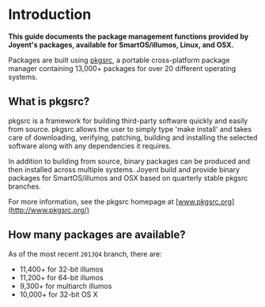 # Introduction

__This guide documents the package management functions provided by Joyent's
packages, available for SmartOS/illumos, Linux, and OSX.__

Packages are built using [pkgsrc](http://www.pkgsrc.org/), a portable
cross-platform package manager containing 13,000+ packages for over 20
different operating systems.

## What is pkgsrc?

pkgsrc is a framework for building third-party software quickly and easily from
source.  pkgsrc allows the user to simply type 'make install' and takes care of
downloading, verifying, patching, building and installing the selected software
along with any dependencies it requires.

In addition to building from source, binary packages can be produced and then
installed across multiple systems.  Joyent build and provide binary packages
for SmartOS/illumos and OSX based on quarterly stable pkgsrc branches.

For more information, see the pkgsrc homepage at
[www.pkgsrc.org](http://www.pkgsrc.org/)

## How many packages are available?

As of the most recent `2013Q4` branch, there are:

* 11,400+ for 32-bit illumos
* 11,200+ for 64-bit illumos
* 9,300+ for multiarch illumos
* 10,000+ for 32-bit OS X
